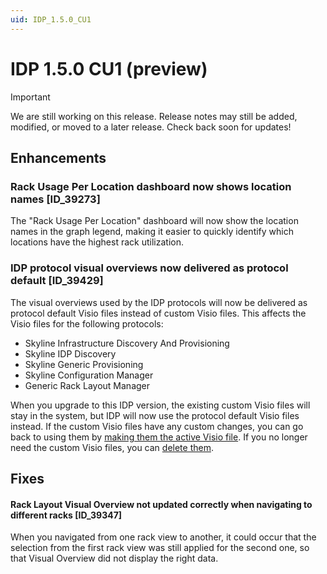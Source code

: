 ```yaml
---
uid: IDP_1.5.0_CU1
---
```


# IDP 1.5.0 CU1 (preview)

> [!IMPORTANT]
> We are still working on this release. Release notes may still be added, modified, or moved to a later release. Check back soon for updates!

## Enhancements

### Rack Usage Per Location dashboard now shows location names [ID_39273]

The "Rack Usage Per Location" dashboard will now show the location names in the graph legend, making it easier to quickly identify which locations have the highest rack utilization.

### IDP protocol visual overviews now delivered as protocol default [ID_39429]

The visual overviews used by the IDP protocols will now be delivered as protocol default Visio files instead of custom Visio files. This affects the Visio files for the following protocols:

- Skyline Infrastructure Discovery And Provisioning
- Skyline IDP Discovery
- Skyline Generic Provisioning
- Skyline Configuration Manager
- Generic Rack Layout Manager

When you upgrade to this IDP version, the existing custom Visio files will stay in the system, but IDP will now use the protocol default Visio files instead. If the custom Visio files have any custom changes, you can go back to using them by [making them the active Visio file](xref:Managing_Visio_files_linked_to_protocols#switching-between-different-visio-files). If you no longer need the custom Visio files, you can [delete them](xref:Managing_Visio_files_linked_to_protocols#removing-a-microsoft-visio-file-assigned-to-a-protocol).

## Fixes

#### Rack Layout Visual Overview not updated correctly when navigating to different racks [ID_39347]

When you navigated from one rack view to another, it could occur that the selection from the first rack view was still applied for the second one, so that Visual Overview did not display the right data.
